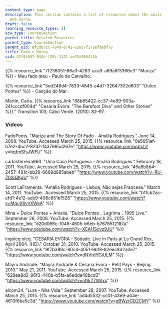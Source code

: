 ```yaml
---
content_type: page
description: This section contains a list of resources about the music genres fado
  and morna.
draft: false
learning_resource_types: []
ocw_type: CourseSection
parent_title: Related Resources
parent_type: CourseSection
parent_uid: ef2d07cc-784d-b741-628c-f172efdebf78
title: Fado e Morna
uid: 32f9f637-934e-f29c-1121-ae75a2654f2b
---
```

{{% resource_link "7f236051-86a3-4283-aca9-a69a8f3366e3" "Mariza" %}} - Meu fado meu - Paulo de Carvalho.

{{% resource_link "5ed248d4-7833-4845-a4d7-32647302d603" "Dulce Pontes" %}} - Canção do Mar.

Martin, Carla. {{% resource_link "88b85422-cc37-4e89-903a-241cccdf004d" "Cesária Évora: \"The Barefoot Diva\" and Other Stories" %}}." *Transition* 103, Cabo Verde. (2010): 82–97.

### Videos

FadoPoets. "Mariza and The Story Of Fado - Amália Rodrigues." June 14, 2008. YouTube. Accessed March 25, 2015. {{% resource_link "0a5651ef-b7e2-4bc2-8237-f437995d267e" "https://www.youtube.com/watch?v=hqfmSfsJWFU" %}}

carlosferreira960. "Uma Casa Portuguesa - Amália Rodrigues." February 18, 2011. YouTube. Accessed March 25, 2015. {{% resource_link "45a8b8b4-2457-481c-bb29-6669d685abeb" "https://www.youtube.com/watch?v=RU-Z0SiQKgU" %}}

Scott LaFramenta. "Amália Rodrigues - Lisboa, Não sejas Francesa." March 14, 2011. YouTube.  Accessed March 25, 2015. {{% resource_link "b11cb2ac-efd1-4e12-aeb9-406c851bf528" "https://www.youtube.com/watch?v=MquX6vnXWeA" %}}

Mina + Dulce Pontes + Amalia. "Dulce Pontes \_ Lagrima \_ 1995 Live." September 26, 2008. YouTube. Accessed March 25, 2015. {{% resource_link "d20d066c-f046-4605-b6eb-b7678512187a" "https://www.youtube.com/watch?v=XEAHScvz9JU" %}}

ingoleg oleg. "CESARIA EVORA - Sodade. Live In Paris at Le Grand Rex, April 2004. (HD)." October 31, 2010. YouTube. Accessed March 25, 2015. {{% resource_link "9f7b389c-80c4-4051-9bf8-82eec8d2a0e7" "https://www.youtube.com/watch?v=dNVrdYGiULM" %}}

Mayra Andrade. "Mayra Andrade & Cesaria Evora - Petit Pays - Beijing 2010." May 21, 2011. YouTube. Accessed March 25, 2015. {{% resource_link "629ea8d2-96f3-440b-b5fa-a6edda48bcd3" "https://www.youtube.com/watch?v=nt8r77Wjlxs" %}}

alcom34. "Lura - Nha Vida." September 28, 2007. YouTube. Accessed March 25, 2015. {{% resource_link "ad4d5532-cc01-43e9-a04e-4613f6be5c3d" "https://www.youtube.com/watch?v=pBWzrGD2CMY" %}}